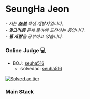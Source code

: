 # SeungHa Jeon

<p>
  <em>
    - 저는 <b>초보</b> 학생 개발자입니다. <br>
    - <b>알고리즘</b> 문제 풀이에 도전하는 중입니다. <br>
    - <b>웹 개발</b>을 공부하고 있습니다.
  </em>  
</p>

### Online Judge 💻

* BOJ: [seuha516](http://icpc.me/seuha516)
  * solvedac: [seuha516](https://solved.ac/profile/seuha516)
 
[![Solved.ac tier](http://mazassumnida.wtf/api/v2/generate_badge?boj=seuha516)](https://solved.ac/seuha516)

### Main Stack





<!-- [![SeungHa's GitHub stats](https://github-readme-stats.vercel.app/api?username=seuha516)](https://github.com/anuraghazra/github-readme-stats) -->
